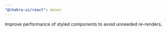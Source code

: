 ```yaml
---
"@chakra-ui/react": minor
---
```


Improve performance of styled components to avoid unneeded re-renders.
